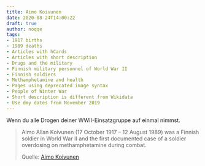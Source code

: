 ```yaml
---
title: Aimo Koivunen
date: 2020-08-24T14:00:22
draft: true
author: noqqe
tags:
- 1917 births
- 1989 deaths
- Articles with hCards
- Articles with short description
- Drugs and the military
- Finnish military personnel of World War II
- Finnish soldiers
- Methamphetamine and health
- Pages using deprecated image syntax
- People of Winter War
- Short description is different from Wikidata
- Use dmy dates from November 2019
---
```


Wenn du alle Drogen deiner WWII-Einsatzgruppe auf einmal nimmst.

> Aimo Allan Koivunen (17 October 1917 – 12 August 1989) was a Finnish soldier
> in World War II and the first documented case of a soldier overdosing on
> methamphetamine during combat.
>
> Quelle: [Aimo Koivunen](https://en.wikipedia.org/wiki/Aimo_Koivunen)
